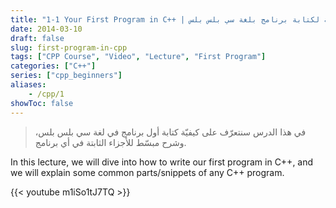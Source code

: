 ```yaml
---
title: "1-1 Your First Program in C++ | الصيغة العامة لكتابة برنامج بلغة سي بلس بلس"
date: 2014-03-10
draft: false
slug: first-program-in-cpp
tags: ["CPP Course", "Video", "Lecture", "First Program"]
categories: ["C++"]
series: ["cpp_beginners"]
aliases:
    - /cpp/1
showToc: false
---
```


> في هذا الدرس سنتعرّف على كيفيّة كتابة أول برنامج في لغة سي بلس بلس، وشرح مبسّط للأجزاء الثابتة في أي برنامج.

In this lecture, we will dive into how to write our first program in C++, and we will explain some common parts/snippets of any C++ program.

{{< youtube m1iSo1tJ7TQ >}}